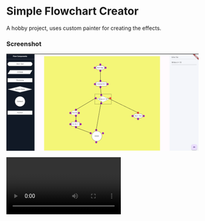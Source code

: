 # Simple Flowchart Creator
A hobby project, uses custom painter for creating the effects.

### Screenshot
!["nice one"](/screenshot.png)

!["nice one 2"](/capture.webm)

